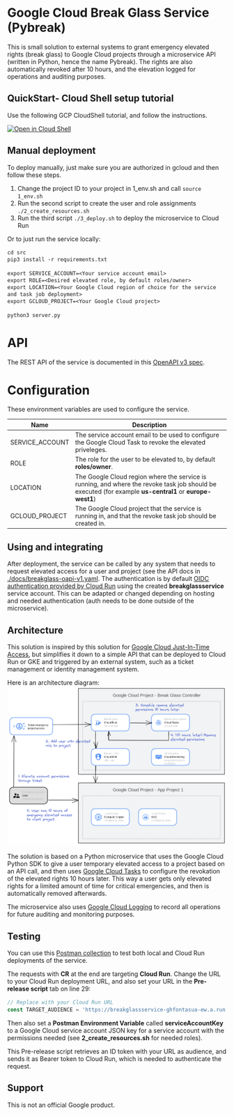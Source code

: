 # Google Cloud Break Glass Service (Pybreak)

This is small solution to external systems to grant emergency elevated rights (break glass) to Google Cloud projects through a microservice API (written in Python, hence the name Pybreak). The rights are also automatically revoked after 10 hours, and the elevation logged for operations and auditing purposes.

## QuickStart- Cloud Shell setup tutorial

Use the following GCP CloudShell tutorial, and follow the instructions.

[![Open in Cloud Shell](https://gstatic.com/cloudssh/images/open-btn.png)](https://ssh.cloud.google.com/cloudshell/open?cloudshell_git_repo=https://github.com/GoogleCloudPlatform/apigee-anthos-service-mesh-demo&cloudshell_git_branch=main&cloudshell_workspace=.&cloudshell_tutorial=docs/cloudshell-tutorial.md)

## Manual deployment

To deploy manually, just make sure you are authorized in gcloud and then follow these steps.

1. Change the project ID to your project in 1_env.sh and call `source 1_env.sh`
2. Run the second script to create the user and role assignments `./2_create_resources.sh`
3. Run the third script `./3_deploy.sh` to deploy the microservice to Cloud Run

Or to just run the service locally:

```ssh
cd src
pip3 install -r requirements.txt

export SERVICE_ACCOUNT=<Your service account email>
export ROLE=<Desired elevated role, by default roles/owner>
export LOCATION=<Your Google Cloud region of choice for the service and task job deployment>
export GCLOUD_PROJECT=<Your Google Cloud project>

python3 server.py
```
# API

The REST API of the service is documented in this [OpenAPI v3 spec](/breakglass-oapi-v1.yaml).

# Configuration

These environment variables are used to configure the service.

| Name | Description |
| ---- | ----------- |
| SERVICE_ACCOUNT | The service account email to be used to configure the Google Cloud Task to revoke the elevated priveleges. |
| ROLE | The role for the user to be elevated to, by default **roles/owner**. |
| LOCATION | The Google Cloud region where the service is running, and where the revoke task job should be executed (for example **us-central1** or **europe-west1**) |
| GCLOUD_PROJECT | The Google Cloud project that the service is running in, and that the revoke task job should be created in. |

## Using and integrating

After deployment, the service can be called by any system that needs to request elevated access for a user and project (see the API docs in [./docs/breakglass-oapi-v1.yaml](./docs/breakglass-oapi-v1.yaml). The authentication is by default [OIDC authentication provided by Cloud Run](https://cloud.google.com/run/docs/authenticating/service-to-service) using the created **breakglassservice** service account. This can be adapted or changed depending on hosting and needed authentication (auth needs to be done outside of the microservice).

## Architecture

This solution is inspired by this solution for [Google Cloud Just-In-Time Access](https://cloud.google.com/architecture/manage-just-in-time-privileged-access-to-project), but simplifies it down to a simple API that can be deployed to Cloud Run or GKE and triggered by an external system, such as a ticket management or identity management system.

Here is an architecture diagram:
![pybreak architecture](./docs/breakglass-arch.png)

The solution is based on a Python microservice that uses the Google Cloud Python SDK to give a user temporary elevated access to a project based on an API call, and then uses [Google Cloud Tasks](https://cloud.google.com/tasks) to configure the revokation of the elevated rights 10 hours later. This way a user gets only elevated rights for a limited amount of time for critical emergencies, and then is automatically removed afterwards.

The microservice also uses [Google Cloud Logging](https://cloud.google.com/logging) to record all operations for future auditing and monitoring purposes.

## Testing

You can use this [Postman collection](/docs/Google_Cloud_Break_Glass.postman_collection.json) to test both local and Cloud Run deployments of the service. 

The requests with **CR** at the end are targeting **Cloud Run**. Change the URL to your Cloud Run deployment URL, and also set your URL in the **Pre-release script** tab on line 29:

```js
// Replace with your Cloud Run URL
const TARGET_AUDIENCE = 'https://breakglassservice-ghfontasua-ew.a.run.app';
```

Then also set a **Postman Environment Variable** called **serviceAccountKey** to a Google Cloud service account JSON key for a service account with the permissions needed (see **2_create_resources.sh** for needed roles).

This Pre-release script retrieves an ID token with your URL as audience, and sends it as Bearer token to Cloud Run, which is needed to authenticate the request.


## Support

This is not an official Google product.